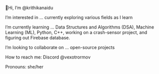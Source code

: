 👋Hi, I’m @krithikanaidu

 I’m interested in ... currently exploring various fields as I learn
 
 I’m currently learning ... Data Structures and Algorithms (DSA), Machine Learning (ML), Python, C++, 
                            working on a crash-sensor project, and figuring out Firebase database.
                            
 I’m looking to collaborate on ... open-source projects
 
 How to reach me: Discord @vexotrormov
 
 Pronouns: she/her
